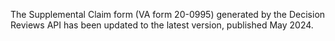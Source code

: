 The Supplemental Claim form (VA form 20-0995) generated by the Decision Reviews API has been updated to the latest version, published May 2024.
